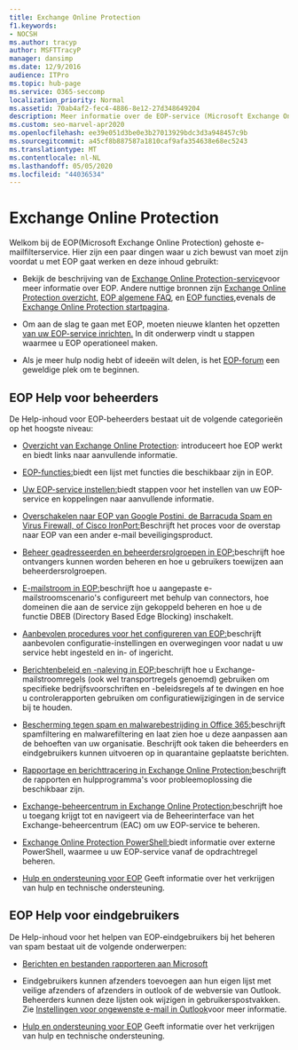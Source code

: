 ```yaml
---
title: Exchange Online Protection
f1.keywords:
- NOCSH
ms.author: tracyp
author: MSFTTracyP
manager: dansimp
ms.date: 12/9/2016
audience: ITPro
ms.topic: hub-page
ms.service: O365-seccomp
localization_priority: Normal
ms.assetid: 70ab4af2-fec4-4886-8e12-27d348649204
description: Meer informatie over de EOP-service (Microsoft Exchange Online Protection) gehoste e-mailfilterservice, inclusief het instellen van uw EOP-service.
ms.custom: seo-marvel-apr2020
ms.openlocfilehash: ee39e051d3be0e3b27013929bdc3d3a948457c9b
ms.sourcegitcommit: a45cf8b887587a1810caf9afa354638e68ec5243
ms.translationtype: MT
ms.contentlocale: nl-NL
ms.lasthandoff: 05/05/2020
ms.locfileid: "44036534"
---
```

# <a name="exchange-online-protection"></a>Exchange Online Protection

Welkom bij de EOP(Microsoft Exchange Online Protection) gehoste e-mailfilterservice. Hier zijn een paar dingen waar u zich bewust van moet zijn voordat u met EOP gaat werken en deze inhoud gebruikt:

- Bekijk de beschrijving van de [Exchange Online Protection-service](https://docs.microsoft.com/office365/servicedescriptions/exchange-online-protection-service-description/exchange-online-protection-service-description)voor meer informatie over EOP. Andere nuttige bronnen zijn [Exchange Online Protection overzicht,](exchange-online-protection-overview.md) [EOP algemene FAQ](eop-general-faq.md), en [EOP functies,](eop-features.md)evenals de [Exchange Online Protection startpagina](https://products.office.com/exchange/exchange-email-security-spam-protection).

- Om aan de slag te gaan met EOP, moeten nieuwe klanten het opzetten [van uw EOP-service inrichten.](set-up-your-eop-service.md) In dit onderwerp vindt u stappen waarmee u EOP operationeel maken.

- Als je meer hulp nodig hebt of ideeën wilt delen, is het [EOP-forum](https://go.microsoft.com/fwlink/?LinkId=285351) een geweldige plek om te beginnen.

## <a name="eop-help-for-administrators"></a>EOP Help voor beheerders

De Help-inhoud voor EOP-beheerders bestaat uit de volgende categorieën op het hoogste niveau:

- [Overzicht van Exchange Online Protection](exchange-online-protection-overview.md): introduceert hoe EOP werkt en biedt links naar aanvullende informatie.

- [EOP-functies:](eop-features.md)biedt een lijst met functies die beschikbaar zijn in EOP.

- [Uw EOP-service instellen:](set-up-your-eop-service.md)biedt stappen voor het instellen van uw EOP-service en koppelingen naar aanvullende informatie.

- [Overschakelen naar EOP van Google Postini, de Barracuda Spam en Virus Firewall, of Cisco IronPort:](switch-to-eop-from-google-postini-the-barracuda-spam-and-virus-firewall-or-cisco.md)Beschrijft het proces voor de overstap naar EOP van een ander e-mail beveiligingsproduct.

- [Beheer geadresseerden en beheerdersrolgroepen in EOP:](manage-recipients-and-admin-role-groups-in-eop.md)beschrijft hoe ontvangers kunnen worden beheren en hoe u gebruikers toewijzen aan beheerdersrolgroepen.

- [E-mailstroom in EOP:](mail-flow-in-eop.md)beschrijft hoe u aangepaste e-mailstroomscenario's configureert met behulp van connectors, hoe domeinen die aan de service zijn gekoppeld beheren en hoe u de functie DBEB (Directory Based Edge Blocking) inschakelt.

- [Aanbevolen procedures voor het configureren van EOP:](best-practices-for-configuring-eop.md)beschrijft aanbevolen configuratie-instellingen en overwegingen voor nadat u uw service hebt ingesteld en in- of ingericht.

- [Berichtenbeleid en -naleving in EOP:](messaging-policy-and-compliance-in-eop.md)beschrijft hoe u Exchange-mailstroomregels (ook wel transportregels genoemd) gebruiken om specifieke bedrijfsvoorschriften en -beleidsregels af te dwingen en hoe u controlerapporten gebruiken om configuratiewijzigingen in de service bij te houden.

- [Bescherming tegen spam en malwarebestrijding in Office 365:](anti-spam-and-anti-malware-protection.md)beschrijft spamfiltering en malwarefiltering en laat zien hoe u deze aanpassen aan de behoeften van uw organisatie. Beschrijft ook taken die beheerders en eindgebruikers kunnen uitvoeren op in quarantaine geplaatste berichten.

- [Rapportage en berichttracering in Exchange Online Protection:](reporting-and-message-trace-in-exchange-online-protection.md)beschrijft de rapporten en hulpprogramma's voor probleemoplossing die beschikbaar zijn.

- [Exchange-beheercentrum in Exchange Online Protection:](exchange-admin-center-in-exchange-online-protection-eop.md)beschrijft hoe u toegang krijgt tot en navigeert via de Beheerinterface van het Exchange-beheercentrum (EAC) om uw EOP-service te beheren.

- [Exchange Online Protection PowerShell:](https://docs.microsoft.com/powershell/exchange/exchange-eop/exchange-online-protection-powershell)biedt informatie over externe PowerShell, waarmee u uw EOP-service vanaf de opdrachtregel beheren.

- [Hulp en ondersteuning voor EOP](help-and-support-for-eop.md) Geeft informatie over het verkrijgen van hulp en technische ondersteuning.

## <a name="eop-help-for-end-users"></a>EOP Help voor eindgebruikers

De Help-inhoud voor het helpen van EOP-eindgebruikers bij het beheren van spam bestaat uit de volgende onderwerpen:

- [Berichten en bestanden rapporteren aan Microsoft](report-junk-email-messages-to-microsoft.md)

- Eindgebruikers kunnen afzenders toevoegen aan hun eigen lijst met veilige afzenders of afzenders in outlook of de webversie van Outlook. Beheerders kunnen deze lijsten ook wijzigen in gebruikerspostvakken. Zie [Instellingen voor ongewenste e-mail in Outlook](configure-junk-email-settings-on-exo-mailboxes.md#about-junk-email-settings-in-outlook)voor meer informatie.

- [Hulp en ondersteuning voor EOP](help-and-support-for-eop.md) Geeft informatie over het verkrijgen van hulp en technische ondersteuning.
